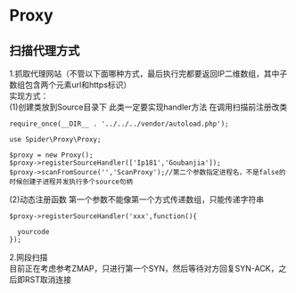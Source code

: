 # Proxy
## 扫描代理方式<br>
1.抓取代理网站（不管以下面哪种方式，最后执行完都要返回IP二维数组，其中子数组包含两个元素url和https标识）<br>
实现方式：<br>
(1)创建类放到Source目录下
此类一定要实现handler方法
在调用扫描前注册改类
```shell
require_once(__DIR__ . '../../../vendor/autoload.php');

use Spider\Proxy\Proxy;

$proxy = new Proxy();
$proxy->registerSourceHandler(['Ip181','Goubanjia']);    
$proxy->scanFromSource('','ScanProxy');//第二个参数指定进程名，不是false的时候创建子进程并发执行多个source句柄
```
(2)动态注册函数
第一个参数不能像第一个方式传递数组，只能传递字符串
```shell
$proxy->registerSourceHandler('xxx',function(){

  yourcode
}); 
```
2.网段扫描<br>
目前正在考虑参考ZMAP，只进行第一个SYN，然后等待对方回复SYN-ACK，之后即RST取消连接
